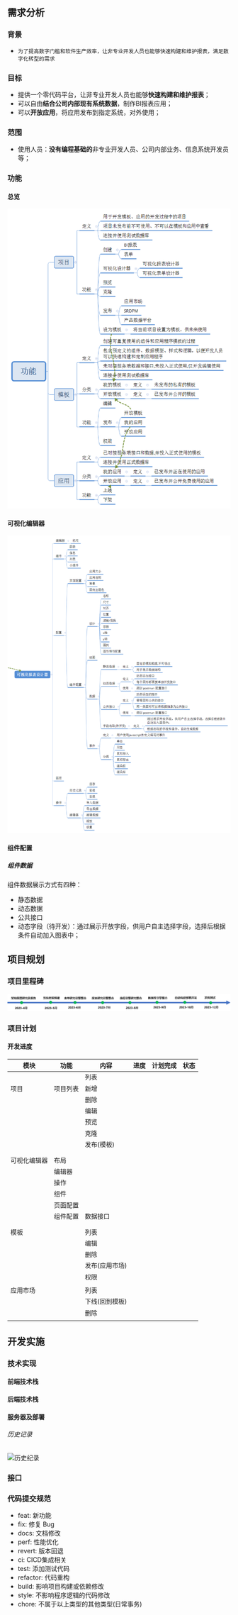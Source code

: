 ## 需求分析

### 背景

* `为了提高数字门槛和软件生产效率，让非专业开发人员也能够快速构建和维护报表，满足数字化转型的需求 `

### 目标

* 提供一个零代码平台，让非专业开发人员也能够**快速构建和维护报表**；
* 可以自由**结合公司内部现有系统数据**，制作BI报表应用；
* 可以**开放应用**，将应用发布到指定系统，对外使用；

### 范围

* 使用人员：**没有编程基础的**非专业开发人员、公司内部业务、信息系统开发员等；

### 功能

#### 总览

![功能](../assets/images/功能.png)

#### 可视化编辑器

![功能](../assets/images/可视化编辑器功能.png)

#### 组件配置

##### 组件数据

组件数据展示方式有四种：

* 静态数据
* 动态数据
* 公共接口
* 动态字段（待开发）：通过展示开放字段，供用户自主选择字段，选择后根据条件自动加入图表中；



## 项目规划

### 项目里程碑

![image-20230513111700283](../assets/images/image-20230513111700283.png)

### 项目计划

#### 开发进度

| 模块         | 功能     | 内容           | 进度 | 计划完成 | 状态 |
| ------------ | -------- | -------------- | ---- | -------- | ---- |
|              |          | 列表           |      |          |      |
| 项目         | 项目列表 | 新增           |      |          |      |
|              |          | 删除           |      |          |      |
|              |          | 编辑           |      |          |      |
|              |          | 预览           |      |          |      |
|              |          | 克隆           |      |          |      |
|              |          | 发布(模板)     |      |          |      |
|              |          |                |      |          |      |
|              |          |                |      |          |      |
| 可视化编辑器 | 布局     |                |      |          |      |
|              | 编辑器   |                |      |          |      |
|              | 操作     |                |      |          |      |
|              | 组件     |                |      |          |      |
|              | 页面配置 |                |      |          |      |
|              | 组件配置 | 数据接口       |      |          |      |
|              |          |                |      |          |      |
|              |          |                |      |          |      |
| 模板         |          | 列表           |      |          |      |
|              |          | 编辑           |      |          |      |
|              |          | 删除           |      |          |      |
|              |          | 发布(应用市场) |      |          |      |
|              |          | 权限           |      |          |      |
|              |          |                |      |          |      |
| 应用市场     |          | 列表           |      |          |      |
|              |          | 下线(回到模板) |      |          |      |
|              |          | 删除           |      |          |      |
|              |          |                |      |          |      |



## 开发实施

### 技术实现

#### 前端技术栈

#### 后端技术栈

#### 服务器及部署







###### 历史记录

![历史纪录](D:\MyData\myDemo\低代码项目\go-view\docs\assets\images\历史记录.png)

### 接口



### 代码提交规范

* feat: 新功能
* fix: 修复 Bug
* docs: 文档修改
* perf: 性能优化
* revert: 版本回退
* ci: CICD集成相关
* test: 添加测试代码
* refactor: 代码重构
* build: 影响项目构建或依赖修改
* style: 不影响程序逻辑的代码修改
* chore: 不属于以上类型的其他类型(日常事务)
